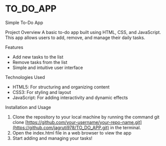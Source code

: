# TO_DO_APP
 Simple To-Do App
 
Project Overview
A basic to-do app built using HTML, CSS, and JavaScript. This app allows users to add, remove, and manage their daily tasks.

Features
- Add new tasks to the list
- Remove tasks from the list
- Simple and intuitive user interface

Technologies Used
- HTML5: For structuring and organizing content
- CSS3: For styling and layout
- JavaScript: For adding interactivity and dynamic effects

Installation and Usage
1. Clone the repository to your local machine by running the command git clone [https://github.com/your-username/your-repo-name.git](https://github.com/jagruti978/TO_DO_APP.git) in the terminal.
2. Open the index.html file in a web browser to view the app
3. Start adding and managing your tasks!
